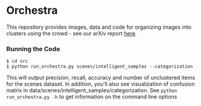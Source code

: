 # Orchestra
This repository provides images, data and code for organizing images into clusters using the crowd - see our arXiv report [here](http://arxiv.org/abs/1601.02034). 

### Running the Code
```
$ cd src
$ python run_orchestra.py scenes/intelligent_samples --categorization
```
This will output precision, recall, accuracy and number of unclustered items for the scenes dataset. In addition, you'll also see visualization of confusion matrix in data/scenes/intelligent_samples/categorization. 
See `python run_orchestra.py -h` to get information on the command line options